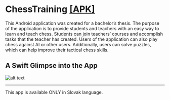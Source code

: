 # ChessTraining [[APK]](https://drive.google.com/file/d/110DPzeQv-1i5rJA97fdTpk3pGH_Jlvr0/view)

This Android application was created for a bachelor’s thesis. The purpose of the application is to provide students and teachers with an easy way to learn and teach chess. Students can join teachers’ courses and accomplish tasks that the teacher has created. Users of the application can also play chess against AI or other users. Additionally, users can solve puzzles, which can help improve their tactical chess skills.

## A Swift Glimpse into the App

![alt text](https://i.ibb.co/JxVs26j/img.png)


---

This app is available ONLY in Slovak language.
